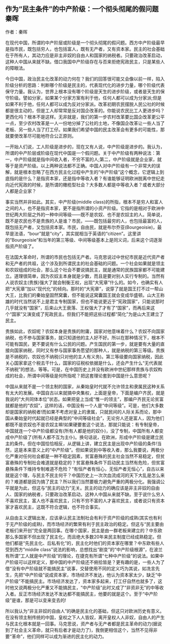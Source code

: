 ## 作为“民主条件”的中产阶级：一个彻头彻尾的假问题秦晖
作者：秦晖

在现代中国，所谓的中产阶层或阶级是一个彻头彻尾的假问题。西方中产阶级最早是指市民，既包括穷人，也包括富人，既有无产者，又有资本家。民主的社会基础在于所有人，其动力应是非主非奴的自由人和国家的纳税者。只要政治改革启动，这种人中国从来就不缺。借口我国中产阶级存在与否来拒绝宪政民主，只是某些人的障眼法。

今日中国，政治民主化改革的动力何在？我们的回答很可能又会像以前一样，陷入阶级分析的思路：判断哪个阶级是民主的，代表现代化的进步力量，哪个阶级代表保守力量。我认为，世界上根本没有哪个阶级是天生的进步阶级，或者是天生的保守阶级。譬如分家，如果某个分家方案有利于他，任何人都可以成为分家派;但是如果不利于他，任何人都可以成为反对分家派。改革初期农民摆脱人民公社的时候都是很主动的，但是工人却常常是反对国企改革的。你能说农民比工人更进步吗？更西化吗？根本不是这样。无非就是，我们的第一步农村改革要比国企改革更公平一点，至少农村改革是一人一份地分掉了公社的土地，不像国企改革让一些人当了老板、另一些人当了打工仔。如果我们希望中国的民主改革会有更多的可能性，那就要使改革尽可能地符合公正原则。

一开始人们说，工人阶级是进步的，现在又有人说，中产阶级是进步的。我认为，所谓的中产阶层或阶级在现代中国是一个假问题。关于中产阶级有两种说法：第一，中产阶级就是指中间收入者，不穷不富的人;第二，中产阶级就是企业家，就等于是资产阶级。以上两种说法都不正确。中国人对中产阶级有一个非常大的误解，就是根本忽略了在西方民主化过程中产生的“中产阶级”这个概念，它逻辑上到底指的是什么？是指资本家，还是指中等收入者？有谁能够证明欧洲脱离中世纪走向近代宪政的时候，是所谓的橄榄型社会？大多数人都是中等收入者？或者大部分人都是企业家？

事实当然并非如此。其实，中产阶级(middle class)的所指，根本不是穷人和富人之间的人，也不是指资本家，更不是指所谓的小资产阶级。它指的是相对于欧洲中世纪两大阶层之外的一种中间等级——既不是农奴、也不是农奴主的人。简单说，既不是农民也不是贵族的人是谁？市民，——既包括最穷的人，也包括最富的人，既包括无产者，又包括资本家。市民，自由民，就是布尔乔亚(Bourgeoisie)，最早是法语，“bour”就是“city”，其实就相当于英语的“citizen”。这里讲的“Bourgeoisie”和当年的第三等级、中间等级基本上是同义词，后来这个词逐渐指资产阶级了。

在法国大革命时，所谓的市民也包括无产者。马克思说过中世纪市民是近代资产者和无产者的共祖，这个涉及到所谓民主的社会基础的问题。一个社会如果就是领主和农奴组成的社会，那么这个社会不要说搞民主，就是通常的民族国家都不可能建立。道理很简单，因为农奴主本身就是少数，而且是要对别人实行专制的。当然有人说农奴主(贵族)强大了就会制衡王权，出现“大宪章”什么的。如今，也确实有人把“大宪章”加以“现代化”的倾向。那时的“大宪章”，说穿了就是国王打不过一帮山大王，比我们的秦始皇固然窝囊，但不能说这窝囊国王就会变成华盛顿。山大王称雄的时代当然说不上是君主专制国家，但也不能说更近于“宪政国家”，只能说那时几乎就没有“国家”，后来山大王衰落、王权强大了才有了“国家”，而再后来这个“国家”又演变成了宪政民主。但我们不能把这些过程都“简化”为是山大王建立了民主。

贵族如此，农奴呢？农奴本身是贵族的附庸，国家对他意味着什么？农奴不向国家纳税，也不参与国家事务，就只知道他的主人好不好。所以在那种情况下，根本不可能有国民，更不要说有什么公民的问题。产生国民的第一步，就是要有大量的直接向国家纳税，同时又有参与国家事务愿望的那种人，就是纳税的第三等级。贵族是不纳税的，农奴也不纳税(只对他的主人有义务)。第三等级要向国家纳税，因此关心国家拿这个税去干什么，国家的征税权依据是什么，还会产生什么“无代表就不纳税”的想法，等等。可是，在中国历史上并没有欧洲中世纪那样贵族与农奴构成的社会，所谓中间等级是何所指呢？把这套理论套到中国是什么意思呢？

中国从来就不是一个领主制的国家，从秦始皇时代就不允许领主和隶属民这种关系有太大的发展。中国自古以来就搞中央集权，上面是皇帝，下面是编户齐民，就是我说的“大共同体本位”状态。如果把皇上当成“惟一的领主”，那编户齐民无论贫富就都是他的“农奴”，这样的话，中国没有一个人是“中间等级”。可是，他们大多数却是国家的纳税者!而如果不考虑对皇上的隶属，只就民间的人际关系而论，那中国从秦始皇时代起就已经是典型的“中间等级社会”，无论穷人还是富人，因为他们都既不是农奴也不是农奴主嘛!如果硬要套这个说法，那就只能说：有专制皇帝，中国就连一个中产阶级都没有(所有人都是他的奴仆)，没了专制，中国所有人都变成中产阶级了(所有人都不互为主仆)。换句话说，在欧洲，形成中产阶级是建立民主的条件。但在中国恰恰相反，从逻辑上讲，建立民主是出现中产阶级的条件!当然，这是本来意义上的“中产阶级”。但如果说到中等收入者，那么我要说，两极分化严重对任何社会都是一种不稳定因素，贫富悬殊的民主社会当然不易稳定，但贫富悬殊的专制社会难道就是稳定的？贫富悬殊条件下启动民主当然有危险，但贫富悬殊条件下维持专制难道不危险？“有恒产者有恒心，无恒产者无恒心”，自古以来就是这个理，与民主不民主何干？中国历史上一次次血流成河的天下大乱是怎么来的？难道都是因为搞了民主？所以我们当然要极力避免严重的两极分化。我强调公平就是为此，但这与“民主的动力”无关。民主的动力的确应该是非主非奴的自由人、国家的纳税者，只要政治改革启动，这种人中国从来就不缺。至于说什么穷人不喜欢民主，富人也不喜欢民主，只有不穷不富的人才喜欢民主，或者说只有资本家才喜欢民主，这既不符合逻辑，也不符合事实。

从自由主义逻辑出发，应该承认民主法制社会有利于资产阶级的成熟(其实也有利于无产阶级的成熟)，而市场经济的繁荣有利于民主政治的稳定。但这与“民主要由老板们来开创”完全是两回事。在哪个国家，民主是由一群老板来建立的？中东欧那么多国家不但出现了民主化，而且绝大多数20年来民主制度已经成熟稳定。但他们都是“先民主化、后私有化”的，民主化时他们的资本家在哪里？中东欧有些人受到西方“middle class”说法的影响，总想找出“剧变”的“中产阶级根源”，在波兰有所谓“工人就是中产阶级”的理论，在捷克有所谓“七种中产阶级”的说法。如果中产阶级可以这样定义，那中国的中产阶级还不俯拾皆是？更有趣的是，一些人为了借“没有中产阶级就不能搞民主”说事，交替使用不同的定义巧为其说，如冼言先生，先把“中产阶级”说成资本家，市场经济不发达，他认为资本家太少，缺乏“中产阶级”不能搞民主。市场经济发达了，资本家多起来，打工仔自然也就多了，这时他又说两极分化严重又不能搞民主，“中产阶级”此时又成了“非资非无”的中等收入者。反正市场经济发达不发达都不能搞民主，他要的就是这个。至于“中产阶级”是谁，那是可以变来变去的!

所以我认为“非主非奴的自由人”的确是民主化的基础，但这只对欧洲历史有意义。在没有领主制传统的中国，皇权之下人人皆奴，离开皇权人人非奴，自由人的产生与民主化根本就是一回事。马克思说，资产者与无产者都是民主革命的动力(据说到了社会主义革命，就只有后者才是动力了)，我倒更相信这个，当然不见得非要“革命”，他们同样可以成为渐进的民主化的动力。